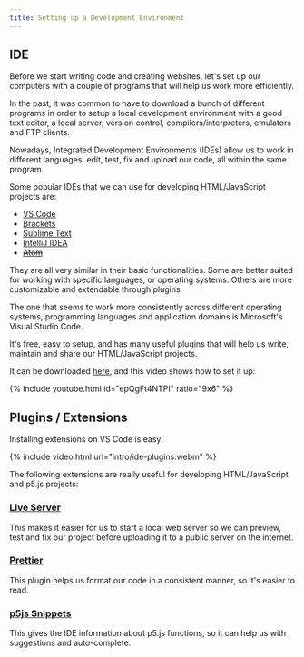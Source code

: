 ```yaml
---
title: Setting up a Development Environment
---
```

## IDE

Before we start writing code and creating websites, let's set up our computers with a couple of programs that will help us work more efficiently.

In the past, it was common to have to download a bunch of different programs in order to setup a local development environment with a good text editor, a local server, version control, compilers/interpreters, emulators and FTP clients.

Nowadays, Integrated Development Environments (IDEs) allow us to work in different languages, edit, test, fix and upload our code, all within the same program.

Some popular IDEs that we can use for developing HTML/JavaScript projects are:
- [VS Code](https://code.visualstudio.com/)
- [Brackets](https://brackets.io/)
- [Sublime Text](https://www.sublimetext.com/)
- [IntelliJ IDEA](https://www.jetbrains.com/idea/)
- ~~[Atom](https://atom-editor.cc/)~~

They are all very similar in their basic functionalities. Some are better suited for working with specific languages, or operating systems. Others are more customizable and extendable through plugins.

The one that seems to work more consistently across different operating systems, programming languages and application domains is Microsoft's Visual Studio Code.

It's free, easy to setup, and has many useful plugins that will help us write, maintain and share our HTML/JavaScript projects.

It can be downloaded [here](https://code.visualstudio.com/#alt-downloads), and this video shows how to set it up:

{% include youtube.html id="epQgFt4NTPI" ratio="9x6" %}

## Plugins / Extensions

Installing extensions on VS Code is easy:

{% include video.html url="intro/ide-plugins.webm" %}

The following extensions are really useful for developing HTML/JavaScript and p5.js projects:

### [Live Server](https://marketplace.visualstudio.com/items?itemName=ritwickdey.LiveServer)

This makes it easier for us to start a local web server so we can preview, test and fix our project before uploading it to a public server on the internet.

### [Prettier](https://marketplace.visualstudio.com/items?itemName=esbenp.prettier-vscode)

This plugin helps us format our code in a consistent manner, so it's easier to read.

### [p5js Snippets](https://marketplace.visualstudio.com/items?itemName=acidic9.p5js-snippets)

This gives the IDE information about p5.js functions, so it can help us with suggestions and auto-complete.

